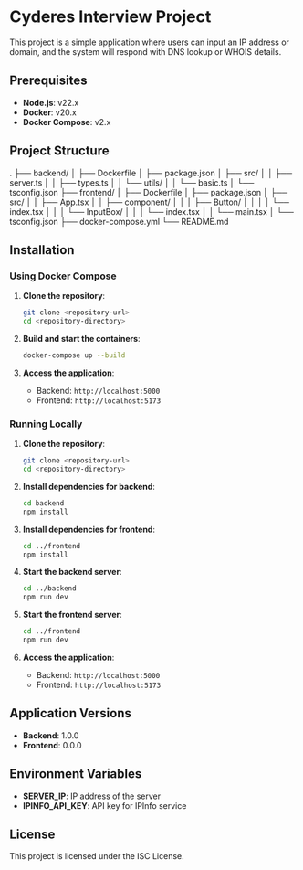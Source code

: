 # Cyderes Interview Project

This project is a simple application where users can input an IP address or domain, and the system will respond with DNS lookup or WHOIS details.

## Prerequisites

- **Node.js**: v22.x
- **Docker**: v20.x
- **Docker Compose**: v2.x

## Project Structure
. ├── backend/ │ ├── Dockerfile │ ├── package.json │ ├── src/ │ │ ├── server.ts │ │ ├── types.ts │ │ └── utils/ │ │ └── basic.ts │ └── tsconfig.json ├── frontend/ │ ├── Dockerfile │ ├── package.json │ ├── src/ │ │ ├── App.tsx │ │ ├── component/ │ │ │ ├── Button/ │ │ │ │ └── index.tsx │ │ │ └── InputBox/ │ │ │ └── index.tsx │ │ └── main.tsx │ └── tsconfig.json ├── docker-compose.yml └── README.md



## Installation

### Using Docker Compose

1. **Clone the repository**:
    ```sh
    git clone <repository-url>
    cd <repository-directory>
    ```

2. **Build and start the containers**:
    ```sh
    docker-compose up --build
    ```

3. **Access the application**:
    - Backend: `http://localhost:5000`
    - Frontend: `http://localhost:5173`

### Running Locally

1. **Clone the repository**:
    ```sh
    git clone <repository-url>
    cd <repository-directory>
    ```

2. **Install dependencies for backend**:
    ```sh
    cd backend
    npm install
    ```

3. **Install dependencies for frontend**:
    ```sh
    cd ../frontend
    npm install
    ```

4. **Start the backend server**:
    ```sh
    cd ../backend
    npm run dev
    ```

5. **Start the frontend server**:
    ```sh
    cd ../frontend
    npm run dev
    ```

6. **Access the application**:
    - Backend: `http://localhost:5000`
    - Frontend: `http://localhost:5173`

## Application Versions

- **Backend**: 1.0.0
- **Frontend**: 0.0.0

## Environment Variables

- **SERVER_IP**: IP address of the server
- **IPINFO_API_KEY**: API key for IPInfo service

## License

This project is licensed under the ISC License.

